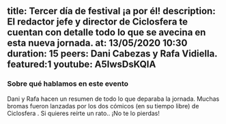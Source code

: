 title: Tercer día de festival ¡a por él!
description: El redactor jefe y director de Ciclosfera te cuentan con detalle todo lo que se avecina en esta nueva jornada.
at: 13/05/2020 10:30
duration: 15
peers: Dani Cabezas y Rafa Vidiella. 
featured:1
youtube: A5IwsDsKQIA
----
### Sobre qué hablamos en este evento

 Dani y Rafa hacen un resumen de todo lo que deparaba la jornada. Muchas bromas fueron lanzadas por los dos cómicos (en su tiempo libre) de Ciclosfera . Si quieres reírte un rato.. ¡No te lo pierdas!
